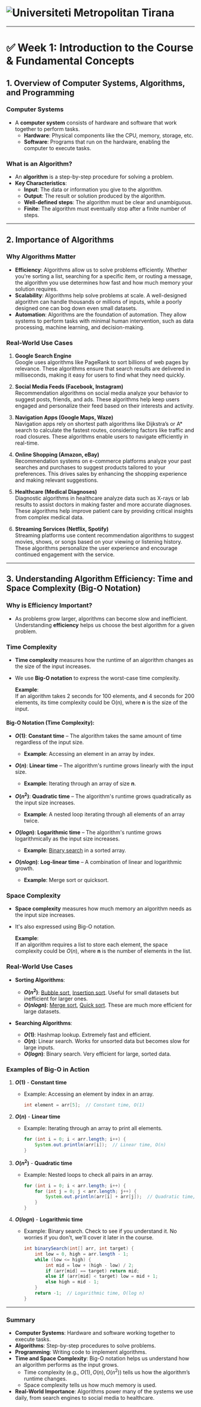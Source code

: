 # ![Universiteti Metropolitan Tirana](https://umt.edu.al/wp-content/uploads/2024/11/Universiteti-Metropolitan-Tirana.webp)  

---

# ✅ **Week 1: Introduction to the Course & Fundamental Concepts**

## 1. **Overview of Computer Systems, Algorithms, and Programming**

### **Computer Systems**
- A **computer system** consists of hardware and software that work together to perform tasks.
  - **Hardware**: Physical components like the CPU, memory, storage, etc.
  - **Software**: Programs that run on the hardware, enabling the computer to execute tasks.

### **What is an Algorithm?**
- An **algorithm** is a step-by-step procedure for solving a problem.
- **Key Characteristics**:
  - **Input**: The data or information you give to the algorithm.
  - **Output**: The result or solution produced by the algorithm.
  - **Well-defined steps**: The algorithm must be clear and unambiguous.
  - **Finite**: The algorithm must eventually stop after a finite number of steps.

---

## 2. **Importance of Algorithms**

### **Why Algorithms Matter**
- **Efficiency**: Algorithms allow us to solve problems efficiently. Whether you're sorting a list, searching for a specific item, or routing a message, the algorithm you use determines how fast and how much memory your solution requires.
- **Scalability**: Algorithms help solve problems at scale. A well-designed algorithm can handle thousands or millions of inputs, while a poorly designed one can bog down even small datasets.
- **Automation**: Algorithms are the foundation of automation. They allow systems to perform tasks with minimal human intervention, such as data processing, machine learning, and decision-making.

### **Real-World Use Cases**

1. **Google Search Engine**  
Google uses algorithms like PageRank to sort billions of web pages by relevance. These algorithms ensure that search results are delivered in milliseconds, making it easy for users to find what they need quickly.

2. **Social Media Feeds (Facebook, Instagram)**  
Recommendation algorithms on social media analyze your behavior to suggest posts, friends, and ads. These algorithms help keep users engaged and personalize their feed based on their interests and activity.

3. **Navigation Apps (Google Maps, Waze)**  
Navigation apps rely on shortest path algorithms like Dijkstra’s or A* search to calculate the fastest routes, considering factors like traffic and road closures. These algorithms enable users to navigate efficiently in real-time.

4. **Online Shopping (Amazon, eBay)**  
Recommendation systems on e-commerce platforms analyze your past searches and purchases to suggest products tailored to your preferences. This drives sales by enhancing the shopping experience and making relevant suggestions.

5. **Healthcare (Medical Diagnoses)**  
Diagnostic algorithms in healthcare analyze data such as X-rays or lab results to assist doctors in making faster and more accurate diagnoses. These algorithms help improve patient care by providing critical insights from complex medical data.

6. **Streaming Services (Netflix, Spotify)**  
Streaming platforms use content recommendation algorithms to suggest movies, shows, or songs based on your viewing or listening history. These algorithms personalize the user experience and encourage continued engagement with the service.

---

## 3. **Understanding Algorithm Efficiency: Time and Space Complexity (Big-O Notation)**

### **Why is Efficiency Important?**
- As problems grow larger, algorithms can become slow and inefficient. Understanding **efficiency** helps us choose the best algorithm for a given problem.

### **Time Complexity**
- **Time complexity** measures how the runtime of an algorithm changes as the size of the input increases.
- We use **Big-O notation** to express the worst-case time complexity.
  
  **Example**:  
  If an algorithm takes 2 seconds for 100 elements, and 4 seconds for 200 elements, its time complexity could be O(n), where **n** is the size of the input.

#### **Big-O Notation** (Time Complexity):

- **$O(1)$**: **Constant time** – The algorithm takes the same amount of time regardless of the input size.
  - **Example**: Accessing an element in an array by index.
  
- **$O(n)$**: **Linear time** – The algorithm's runtime grows linearly with the input size.
  - **Example**: Iterating through an array of size **n**.

- **$O(n^2)$**: **Quadratic time** – The algorithm's runtime grows quadratically as the input size increases.
  - **Example**: A nested loop iterating through all elements of an array twice.

- **$O(log n)$**: **Logarithmic time** – The algorithm's runtime grows logarithmically as the input size increases.
  - **Example**: [Binary search](https://www.geeksforgeeks.org/binary-search/) in a sorted array.

- **$O(n log n)$**: **Log-linear time** – A combination of linear and logarithmic growth.
  - **Example**: Merge sort or quicksort.

### **Space Complexity**
- **Space complexity** measures how much memory an algorithm needs as the input size increases.
- It's also expressed using Big-O notation.

  **Example**:  
  If an algorithm requires a list to store each element, the space complexity could be $O(n)$, where **n** is the number of elements in the list.

### **Real-World Use Cases**

- **Sorting Algorithms**:
  - **$O(n^2)$**: [Bubble sort](https://www.geeksforgeeks.org/bubble-sort-algorithm/), [Insertion sort](https://www.geeksforgeeks.org/insertion-sort-algorithm/). Useful for small datasets but inefficient for larger ones.
  - **$O(n log n)$**: [Merge sort](https://www.geeksforgeeks.org/merge-sort/), [Quick sort](https://www.geeksforgeeks.org/quick-sort-algorithm/). These are much more efficient for large datasets.

- **Searching Algorithms**:
  - **$O(1)$**: Hashmap lookup. Extremely fast and efficient.
  - **$O(n)$**: Linear search. Works for unsorted data but becomes slow for large inputs.
  - **$O(log n)$**: Binary search. Very efficient for large, sorted data.

### **Examples of Big-O in Action**

1. **$O(1)$** - **Constant time**  
   - Example: Accessing an element by index in an array.  
     ```java
     int element = arr[5];  // Constant time, O(1)
     ```

2. **$O(n)$** - **Linear time**  
   - Example: Iterating through an array to print all elements.  
     ```java
     for (int i = 0; i < arr.length; i++) {
         System.out.println(arr[i]);  // Linear time, O(n)
     }
     ```

3. **$O(n^2)$** - **Quadratic time**  
   - Example: Nested loops to check all pairs in an array.  
     ```java
     for (int i = 0; i < arr.length; i++) {
         for (int j = 0; j < arr.length; j++) {
             System.out.println(arr[i] + arr[j]);  // Quadratic time, O(n^2)
         }
     }
     ```

4. **$O(log n)$** - **Logarithmic time**  
   - Example: Binary search. Check to see if you understand it. No worries if you don't, we'll cover it later in the course. 
     ```java
     int binarySearch(int[] arr, int target) {
         int low = 0, high = arr.length - 1;
         while (low <= high) {
             int mid = low + (high - low) / 2;
             if (arr[mid] == target) return mid;
             else if (arr[mid] < target) low = mid + 1;
             else high = mid - 1;
         }
         return -1;  // Logarithmic time, O(log n)
     }
     ```

---

### Summary

- **Computer Systems**: Hardware and software working together to execute tasks.
- **Algorithms**: Step-by-step procedures to solve problems.
- **Programming**: Writing code to implement algorithms.
- **Time and Space Complexity**: Big-O notation helps us understand how an algorithm performs as the input grows.
  - Time complexity (e.g., $O(1), O(n), O(n^2)$) tells us how the algorithm’s runtime changes.
  - Space complexity tells us how much memory is used.
- **Real-World Importance**: Algorithms power many of the systems we use daily, from search engines to social media to healthcare.

